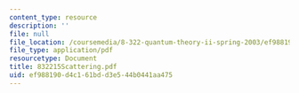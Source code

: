 ```yaml
---
content_type: resource
description: ''
file: null
file_location: /coursemedia/8-322-quantum-theory-ii-spring-2003/ef988190d4c161bdd3e544b0441aa475_832215Scattering.pdf
file_type: application/pdf
resourcetype: Document
title: 832215Scattering.pdf
uid: ef988190-d4c1-61bd-d3e5-44b0441aa475
---
```

